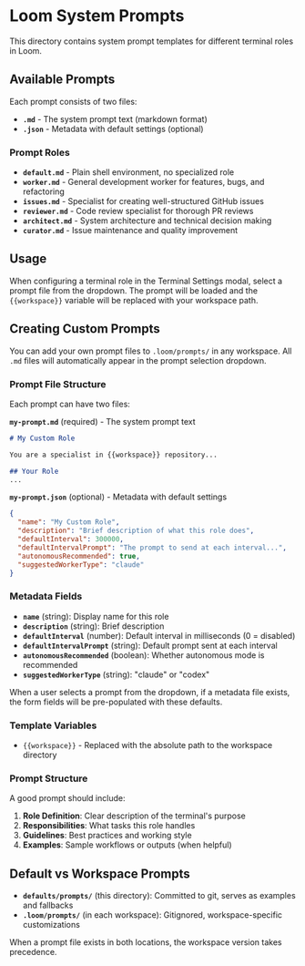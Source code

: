 # Loom System Prompts

This directory contains system prompt templates for different terminal roles in Loom.

## Available Prompts

Each prompt consists of two files:
- **`.md`** - The system prompt text (markdown format)
- **`.json`** - Metadata with default settings (optional)

### Prompt Roles

- **`default.md`** - Plain shell environment, no specialized role
- **`worker.md`** - General development worker for features, bugs, and refactoring
- **`issues.md`** - Specialist for creating well-structured GitHub issues
- **`reviewer.md`** - Code review specialist for thorough PR reviews
- **`architect.md`** - System architecture and technical decision making
- **`curator.md`** - Issue maintenance and quality improvement

## Usage

When configuring a terminal role in the Terminal Settings modal, select a prompt file from the dropdown. The prompt will be loaded and the `{{workspace}}` variable will be replaced with your workspace path.

## Creating Custom Prompts

You can add your own prompt files to `.loom/prompts/` in any workspace. All `.md` files will automatically appear in the prompt selection dropdown.

### Prompt File Structure

Each prompt can have two files:

**`my-prompt.md`** (required) - The system prompt text
```markdown
# My Custom Role

You are a specialist in {{workspace}} repository...

## Your Role
...
```

**`my-prompt.json`** (optional) - Metadata with default settings
```json
{
  "name": "My Custom Role",
  "description": "Brief description of what this role does",
  "defaultInterval": 300000,
  "defaultIntervalPrompt": "The prompt to send at each interval...",
  "autonomousRecommended": true,
  "suggestedWorkerType": "claude"
}
```

### Metadata Fields

- **`name`** (string): Display name for this role
- **`description`** (string): Brief description
- **`defaultInterval`** (number): Default interval in milliseconds (0 = disabled)
- **`defaultIntervalPrompt`** (string): Default prompt sent at each interval
- **`autonomousRecommended`** (boolean): Whether autonomous mode is recommended
- **`suggestedWorkerType`** (string): "claude" or "codex"

When a user selects a prompt from the dropdown, if a metadata file exists, the form fields will be pre-populated with these defaults.

### Template Variables

- `{{workspace}}` - Replaced with the absolute path to the workspace directory

### Prompt Structure

A good prompt should include:

1. **Role Definition**: Clear description of the terminal's purpose
2. **Responsibilities**: What tasks this role handles
3. **Guidelines**: Best practices and working style
4. **Examples**: Sample workflows or outputs (when helpful)

## Default vs Workspace Prompts

- **`defaults/prompts/`** (this directory): Committed to git, serves as examples and fallbacks
- **`.loom/prompts/`** (in each workspace): Gitignored, workspace-specific customizations

When a prompt file exists in both locations, the workspace version takes precedence.
